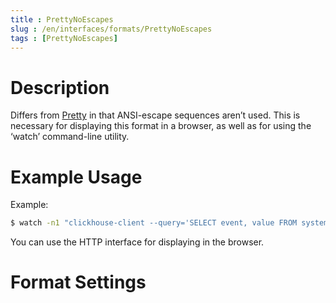 ```yaml
---
title : PrettyNoEscapes
slug : /en/interfaces/formats/PrettyNoEscapes
tags : [PrettyNoEscapes]
---
```


# Description

Differs from [Pretty](#pretty) in that ANSI-escape sequences aren’t used. This is necessary for displaying this format in a browser, as well as for using the ‘watch’ command-line utility.

# Example Usage

Example:

``` bash
$ watch -n1 "clickhouse-client --query='SELECT event, value FROM system.events FORMAT PrettyCompactNoEscapes'"
```

You can use the HTTP interface for displaying in the browser.

# Format Settings